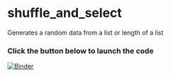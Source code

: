 # shuffle_and_select
Generates a random data from a list or length of a list


### Click the button below to launch the code
[![Binder](https://mybinder.org/badge_logo.svg)](https://mybinder.org/v2/gh/achapkowski/shuffle_and_select/master)
